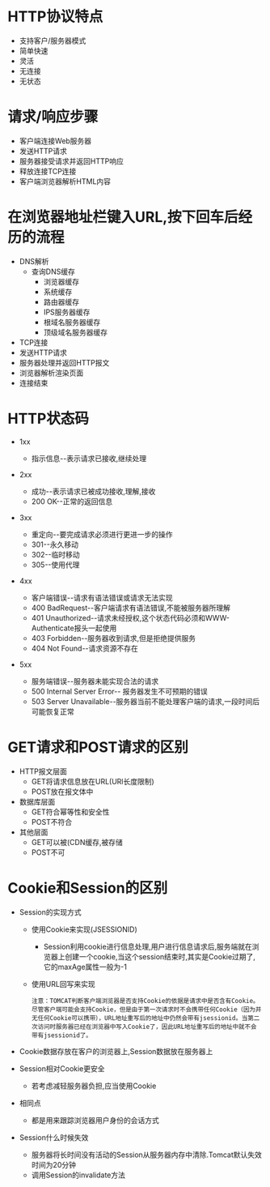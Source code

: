 # HTTP协议特点

* 支持客户/服务器模式
* 简单快速
* 灵活
* 无连接
* 无状态

# 请求/响应步骤

* 客户端连接Web服务器
* 发送HTTP请求
* 服务器接受请求并返回HTTP响应
*  释放连接TCP连接
* 客户端浏览器解析HTML内容

# 在浏览器地址栏键入URL,按下回车后经历的流程

* DNS解析
  * 查询DNS缓存
    * 浏览器缓存
    * 系统缓存
    * 路由器缓存
    * IPS服务器缓存
    * 根域名服务器缓存
    * 顶级域名服务器缓存
* TCP连接
* 发送HTTP请求
* 服务器处理并返回HTTP报文
* 浏览器解析渲染页面
* 连接结束

# HTTP状态码

* 1xx	

  * 指示信息--表示请求已接收,继续处理
* 2xx

  * 成功--表示请求已被成功接收,理解,接收
  * 200 OK--正常的返回信息
* 3xx

  * 重定向--要完成请求必须进行更进一步的操作
  * 301--永久移动
  * 302--临时移动
  * 305--使用代理
* 4xx
  * 客户端错误--请求有语法错误或请求无法实现
  * 400 BadRequest--客户端请求有语法错误,不能被服务器所理解
  * 401 Unauthorized--请求未经授权,这个状态代码必须和WWW-Authenticate报头一起使用
  * 403 Forbidden--服务器收到请求,但是拒绝提供服务
  * 404 Not Found--请求资源不存在
* 5xx
  * 服务端错误--服务器未能实现合法的请求
  * 500 Internal Server Error-- 报务器发生不可预期的错误
  * 503 Server Unavailable--服务器当前不能处理客户端的请求,一段时间后可能恢复正常

# GET请求和POST请求的区别

* HTTP报文层面
  * GET将请求信息放在URL(URl长度限制)
  * POST放在报文体中
* 数据库层面
  * GET符合幂等性和安全性
  * POST不符合
* 其他层面
  * GET可以被(CDN缓存,被存储
  * POST不可

# Cookie和Session的区别

* Session的实现方式
  * 使用Cookie来实现(JSESSIONID)
    * Session利用cookie进行信息处理,用户进行信息请求后,服务端就在浏览器上创建一个cookie,当这个session结束时,其实是Cookie过期了,它的maxAge属性一般为-1

  * 使用URL回写来实现

    ```
    注意：TOMCAT判断客户端浏览器是否支持Cookie的依据是请求中是否含有Cookie。尽管客户端可能会支持Cookie，但是由于第一次请求时不会携带任何Cookie（因为并无任何Cookie可以携带），URL地址重写后的地址中仍然会带有jsessionid。当第二次访问时服务器已经在浏览器中写入Cookie了，因此URL地址重写后的地址中就不会带有jsessionid了。
    ```

    

* Cookie数据存放在客户的浏览器上,Session数据放在服务器上

* Session相对Cookie更安全
  * 若考虑减轻服务器负担,应当使用Cookie

* 相同点
  * 都是用来跟踪浏览器用户身份的会话方式

* Session什么时候失效

  * 服务器将长时间没有活动的Session从服务器内存中清除.Tomcat默认失效时间为20分钟
  * 调用Session的invalidate方法

  





